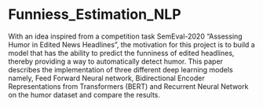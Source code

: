 # Funniess_Estimation_NLP
With an idea inspired
from a competition task SemEval-2020
“Assessing Humor in Edited News Headlines”, the motivation for this project is
to build a model that has the ability to
predict the funniness of edited headlines,
thereby providing a way to automatically
detect humor. This paper describes the
implementation of three different deep
learning models namely, Feed Forward
Neural network, Bidirectional Encoder
Representations from Transformers
(BERT) and Recurrent Neural Network
on the humor dataset and compare the
results.
